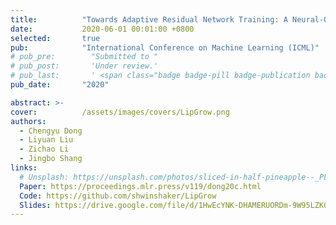 ```yaml
---
title:          "Towards Adaptive Residual Network Training: A Neural-ODE Perspective"
date:           2020-06-01 00:01:00 +0800
selected:       true
pub:            "International Conference on Machine Learning (ICML)"
# pub_pre:        "Submitted to "
# pub_post:       'Under review.'
# pub_last:       ' <span class="badge badge-pill badge-publication badge-success">Oral</span>'
pub_date:       "2020"

abstract: >-
cover:          /assets/images/covers/LipGrow.png
authors:
  - Chengyu Dong
  - Liyuan Liu
  - Zichao Li
  - Jingbo Shang
links:
  # Unsplash: https://unsplash.com/photos/sliced-in-half-pineapple--_PLJZmHZzk
  Paper: https://proceedings.mlr.press/v119/dong20c.html
  Code: https://github.com/shwinshaker/LipGrow
  Slides: https://drive.google.com/file/d/1HwEcYNK-DHAMERUORDm-9W95LZK0gUlK/view?usp=sharing
---
```

